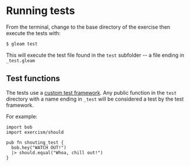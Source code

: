 # Running tests

From the terminal, change to the base directory of the exercise then execute the tests with:

```bash
$ gleam test
```

This will execute the test file found in the `test` subfolder -- a file ending in `_test.gleam`

## Test functions

The tests use a [custom test framework](https://github.com/exercism/gleam-test-runner/tree/main/runner).
Any public function in the `test` directory with a name ending in `_test` will be considered a test by the test framework.

For example:

```gleam
import bob
import exercism/should

pub fn shouting_test {
  bob.hey("WATCH OUT!")
  |> should.equal("Whoa, chill out!")
}
```
